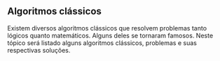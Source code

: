 ## Algoritmos clássicos

Existem diversos algoritmos clássicos que resolvem problemas tanto lógicos quanto matemáticos. Alguns deles se tornaram famosos. Neste tópico será listado alguns algoritmos clássicos, problemas e suas respectivas soluções.

